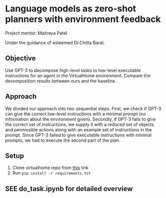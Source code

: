 # Language models as zero-shot planners with environment feedback

Project mentor: Maitreya Patel

Under the guidance of esteemed Dr.Chitta Baral.

## Objective

Use GPT-3 to decompose high-level tasks to low-level executable instructions for an agent in the VirtualHome environment. Compare the decomposition results between ours and the baseline.

## Approach

We divided our approach into two sequential steps. First, we check if GPT-3 can give the correct low-level instructions with a minimal prompt (no information about the environment given). Secondly, if GPT-3 fails to give the correct set of instructions, we supply it with a reduced set of objects and permissible actions along with an example set of instructions in the prompt. Since GPT-3 failed to give executable instructions with minimal prompts, we had to execute the second part of the plan.

## Setup

1. Clone virtualhome repo from [this](https://github.com/xavierpuigf/virtualhome) link
2. Run `pip install -r requirements.txt`

## SEE do_task.ipynb for detailed overview
